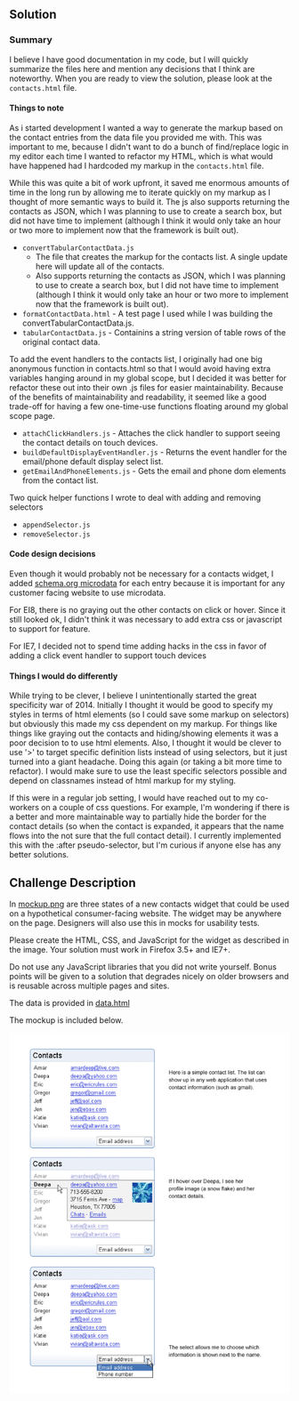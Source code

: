 ## Solution

### Summary

I believe I have good documentation in my code, but I will quickly summarize the files here and mention any
decisions that I think are noteworthy.  When you are ready to view the solution, please look at the 
`contacts.html` file.

#### Things to note

As i started development I wanted a way to generate the markup based on the contact entries from the data file
you provided me with.  This was important to me, because I didn't want to do a bunch of find/replace logic in
my editor each time I wanted to refactor my HTML, which is what would have happened had I hardcoded my markup
in the `contacts.html` file.  

While this was quite a bit of work upfront, it saved me enormous amounts of time
in the long run by allowing me to iterate quickly on my markup as I thought of more semantic ways to build it.
The js also supports returning the contacts as JSON, which I was planning to use to create a search box, but 
did not have time to implement (although I think it would only take an hour or two more to implement now that
the framework is built out).
- `convertTabularContactData.js` 
    - The file that creates the markup for the contacts list. A single update here will update all of the contacts.
    - Also supports returning the contacts as JSON, which I was planning to use to create a search box, but I did 
      not have time to implement (although I think it would only take an hour or two more to implement now that 
      the framework is built out).
- `formatContactData.html` - A test page I used while I was building the convertTabularContactData.js.
- `tabularContactData.js` - Containins a string version of table rows of the original contact data.

To add the event handlers to the contacts list, I originally had one big anonymous function in contacts.html so 
that I would avoid having extra variables hanging around in my global scope, but I decided it was better for 
refactor these out into their own .js files for easier maintainability.  Because of the benefits of maintainability
and readability, it seemed like a good trade-off for having a few one-time-use functions floating around my global
scope page.
- `attachClickHandlers.js` - Attaches the click handler to support seeing the contact details on touch devices.
- `buildDefaultDisplayEventHandler.js` - Returns the event handler for the email/phone default display select list.
- `getEmailAndPhoneElements.js` - Gets the email and phone dom elements from the contact list.

Two quick helper functions I wrote to deal with adding and removing selectors
- `appendSelector.js`
- `removeSelector.js` 

#### Code design decisions

Even though it would probably not be necessary for a contacts widget, I added [schema.org microdata](http://schema.org/)
for each entry because it is important for any customer facing website to use microdata.

For EI8, there is no graying out the other contacts on click or hover.  Since it still looked ok, I didn't
think it was necessary to add extra css or javascript to support for feature.

For IE7, I decided not to spend time adding hacks in the css in favor of adding a click event handler to support touch devices

#### Things I would do differently

While trying to be clever, I believe I unintentionally started the great specificity war of 2014.  Initially I 
thought it would be good to specify my styles in terms of html elements (so I could save some markup on selectors)
but obviously this made my css dependent on my markup. For things like things like graying out the contacts and 
hiding/showing elements it was a poor decision to to use html elements. Also, I thought it would be clever to 
use '>' to target specific definition lists instead of using selectors, but it just turned into a giant headache.
Doing this again (or taking a bit more time to refactor). I would make sure to use the least specific selectors 
possible and depend on classnames instead of html markup for my styling.

If this were in a regular job setting, I would have reached out to my co-workers on a couple of css questions.
For example, I'm wondering if there is a better and more maintainable way to partially hide the border for the
contact details (so when the contact is expanded, it appears that the name flows into the not sure that the full
contact detail).  I currently implemented this with the :after pseudo-selector, but I'm curious if anyone else 
has any better solutions.

## Challenge Description

In [mockup.png](./mockup.png?raw=true) are three states of a new contacts widget that could be used on
a hypothetical consumer-facing website.  The widget may be anywhere on the
page. Designers will also use this in mocks for usability tests.
 
Please create the HTML, CSS, and JavaScript for the widget as described in the
image. Your solution must work in Firefox 3.5+ and IE7+.  

Do not use any JavaScript libraries that you did not write yourself. Bonus 
points will be given to a solution that degrades nicely on older browsers and
is reusable across multiple pages and sites.

The data is provided in [data.html](./data.html)

The mockup is included below.

![Contacts Mockup](./mockup.png?raw=true)